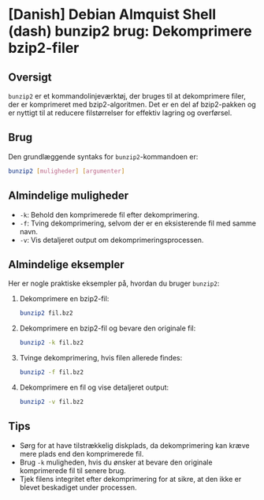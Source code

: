 # [Danish] Debian Almquist Shell (dash) bunzip2 brug: Dekomprimere bzip2-filer

## Oversigt
`bunzip2` er et kommandolinjeværktøj, der bruges til at dekomprimere filer, der er komprimeret med bzip2-algoritmen. Det er en del af bzip2-pakken og er nyttigt til at reducere filstørrelser for effektiv lagring og overførsel.

## Brug
Den grundlæggende syntaks for `bunzip2`-kommandoen er:

```bash
bunzip2 [muligheder] [argumenter]
```

## Almindelige muligheder
- `-k`: Behold den komprimerede fil efter dekomprimering.
- `-f`: Tving dekomprimering, selvom der er en eksisterende fil med samme navn.
- `-v`: Vis detaljeret output om dekomprimeringsprocessen.

## Almindelige eksempler
Her er nogle praktiske eksempler på, hvordan du bruger `bunzip2`:

1. Dekomprimere en bzip2-fil:
   ```bash
   bunzip2 fil.bz2
   ```

2. Dekomprimere en bzip2-fil og bevare den originale fil:
   ```bash
   bunzip2 -k fil.bz2
   ```

3. Tvinge dekomprimering, hvis filen allerede findes:
   ```bash
   bunzip2 -f fil.bz2
   ```

4. Dekomprimere en fil og vise detaljeret output:
   ```bash
   bunzip2 -v fil.bz2
   ```

## Tips
- Sørg for at have tilstrækkelig diskplads, da dekomprimering kan kræve mere plads end den komprimerede fil.
- Brug `-k` muligheden, hvis du ønsker at bevare den originale komprimerede fil til senere brug.
- Tjek filens integritet efter dekomprimering for at sikre, at den ikke er blevet beskadiget under processen.
